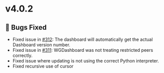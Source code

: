 # v4.0.2

## 🧐 Bugs Fixed
- Fixed issue in [#312](https://github.com/donaldzou/WGDashboard/issues/312): The dashboard will automatically get the actual Dashboard version number.
- Fixed issue in [#311](https://github.com/donaldzou/WGDashboard/issues/311): WGDashboard was not treating restricted peers correctly.
- Fixed issue where updating is not using the correct Python interpreter.
- Fixed recursive use of cursor